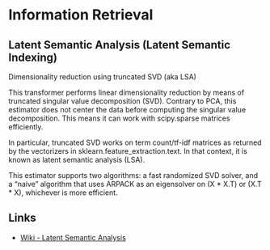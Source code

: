 # Information Retrieval

## Latent Semantic Analysis (Latent Semantic Indexing)

Dimensionality reduction using truncated SVD (aka LSA)

This transformer performs linear dimensionality reduction by means of truncated singular value decomposition (SVD). Contrary to PCA, this estimator does not center the data before computing the singular value decomposition. This means it can work with scipy.sparse matrices efficiently.

In particular, truncated SVD works on term count/tf-idf matrices as returned by the vectorizers in sklearn.feature_extraction.text. In that context, it is known as latent semantic analysis (LSA).

This estimator supports two algorithms: a fast randomized SVD solver, and a “naive” algorithm that uses ARPACK as an eigensolver on (X * X.T) or (X.T * X), whichever is more efficient.

## Links

* [Wiki - Latent Semantic Analysis](https://en.wikipedia.org/wiki/Latent_semantic_analysis)